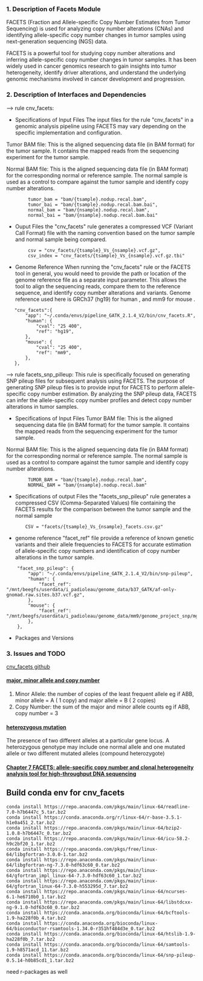 ### 1. Description of Facets Module

FACETS (Fraction and Allele-specific Copy Number Estimates from Tumor Sequencing) is used for analyzing copy number alterations (CNAs) and identifying allele-specific copy number changes in tumor samples using next-generation sequencing (NGS) data.

FACETS is a powerful tool for studying copy number alterations and inferring allele-specific copy number changes in tumor samples. It has been widely used in cancer genomics research to gain insights into tumor heterogeneity, identify driver alterations, and understand the underlying genomic mechanisms involved in cancer development and progression.

### 2. Description of Interfaces and Dependencies

--> rule cnv_facets:

- Specifications of Input Files
The input files for the rule "cnv_facets" in a genomic analysis pipeline using FACETS may vary depending on the specific implementation and configuration.

Tumor BAM file: This is the aligned sequencing data file (in BAM format) for the tumor sample. It contains the mapped reads from the sequencing experiment for the tumor sample.

Normal BAM file: This is the aligned sequencing data file (in BAM format) for the corresponding normal or reference sample. The normal sample is used as a control to compare against the tumor sample and identify copy number alterations.
```
        tumor_bam = "bam/{tsample}.nodup.recal.bam",
        tumor_bai = "bam/{tsample}.nodup.recal.bam.bai",
        normal_bam = "bam/{nsample}.nodup.recal.bam",
        normal_bai = "bam/{nsample}.nodup.recal.bam.bai"
```
- Ouput Files
the "cnv_facets" rule generates a compressed VCF (Variant Call Format) file with the naming convention based on the tumor sample and normal sample being compared.
```
        csv = "cnv_facets/{tsample}_Vs_{nsample}.vcf.gz",
        csv_index = "cnv_facets/{tsample}_Vs_{nsample}.vcf.gz.tbi"
 ```       
- Genome Reference
When running the "cnv_facets" rule or the FACETS tool in general, you would need to provide the path or location of the genome reference file as a separate input parameter. This allows the tool to align the sequencing reads, compare them to the reference sequence, and identify copy number alterations and variants.
Genome reference used here is GRCh37 (hg19) for human , and mm9 for mouse .
 ``` 
    "cnv_facets":{
        "app": "~/.conda/envs/pipeline_GATK_2.1.4_V2/bin/cnv_facets.R",
        "human": {
            "cval": "25 400",
            "ref": "hg19",
        }, 
        "mouse": {
            "cval": "25 400",
            "ref": "mm9",
        }, 
    },
``` 
--> rule facets_snp_pilleup:
This rule is specifically focused on generating SNP pileup files for subsequent analysis using FACETS.
The purpose of generating SNP pileup files is to provide input for FACETS to perform allele-specific copy number estimation. By analyzing the SNP pileup data, FACETS can infer the allele-specific copy number profiles and detect copy number alterations in tumor samples.

- Specifications of Input Files
Tumor BAM file: This is the aligned sequencing data file (in BAM format) for the tumor sample. It contains the mapped reads from the sequencing experiment for the tumor sample.

Normal BAM file: This is the aligned sequencing data file (in BAM format) for the corresponding normal or reference sample. The normal sample is used as a control to compare against the tumor sample and identify copy number alterations.
```
        TUMOR_BAM = "bam/{tsample}.nodup.recal.bam",
        NORMAL_BAM = "bam/{nsample}.nodup.recal.bam"
```

- Specifications of output Files
the "facets_snp_pileup" rule generates a compressed CSV (Comma-Separated Values) file containing the FACETS results for the comparison between the tumor sample and the normal sample
```
       CSV = "facets/{tsample}_Vs_{nsample}_facets.csv.gz"
```
- genome reference 
"facet_ref" file provide a reference of known genetic variants and their allele frequencies to FACETS for accurate estimation of allele-specific copy numbers and identification of copy number alterations in the tumor sample.
```
    "facet_snp_pileup": {
        "app": "~/.conda/envs/pipeline_GATK_2.1.4_V2/bin/snp-pileup",
        "human": {
            "facet_ref": "/mnt/beegfs/userdata/i_padioleau/genome_data/b37_GATK/af-only-gnomad.raw.sites.b37.vcf.gz",
        },
        "mouse": {
            "facet_ref": "/mnt/beegfs/userdata/i_padioleau/genome_data/mm9/genome_project_snp/mgp_V2_snp_indel_mm9.vcf.gz",
        },
    },
  ```
- Packages and Versions

### 3. Issues and TODO

[cnv_facets github](https://github.com/dariober/cnv_facets)

#### [major, minor allele and copy number](https://cancer.sanger.ac.uk/cosmic/help/cnv/overview)

1. Minor Allele: the number of copies of the least frequent allele eg if ABB, minor allele = A ( 1 copy) and major allele = B ( 2 copies)
2. Copy Number: the sum of the major and minor allele counts eg if ABB, copy number = 3

#### [heterozygous mutation](https://www.genome.gov/genetics-glossary/heterozygous)

The presence of two different alleles at a particular gene locus. A heterozygous genotype may include one normal allele and one mutated allele or two different mutated alleles (compound heterozygote)

#### [Chapter 7 FACETS: allele-specific copy number and clonal heterogeneity analysis tool for high-throughput DNA sequencing](https://link.springer.com/content/pdf/10.1007/978-1-0716-2293-3.pdf?pdf=button%20sticky)

## Build conda env for cnv_facets
```
conda install https://repo.anaconda.com/pkgs/main/linux-64/readline-7.0-h7b6447c_5.tar.bz2
conda install https://conda.anaconda.org/r/linux-64/r-base-3.5.1-h1e0a451_2.tar.bz2
conda install https://repo.anaconda.com/pkgs/main/linux-64/bzip2-1.0.8-h7b6447c_0.tar.bz2
conda install https://repo.anaconda.com/pkgs/main/linux-64/icu-58.2-h9c2bf20_1.tar.bz2
conda install https://repo.anaconda.com/pkgs/free/linux-64/libgfortran-3.0.0-1.tar.bz2
conda install https://repo.anaconda.com/pkgs/main/linux-64/libgfortran-ng-7.3.0-hdf63c60_0.tar.bz2
conda install https://repo.anaconda.com/pkgs/main/linux-64/gfortran_impl_linux-64-7.3.0-hdf63c60_1.tar.bz2
conda install https://repo.anaconda.com/pkgs/main/linux-64/gfortran_linux-64-7.3.0-h553295d_7.tar.bz2
conda install https://repo.anaconda.com/pkgs/main/linux-64/ncurses-6.1-he6710b0_1.tar.bz2
conda install https://repo.anaconda.com/pkgs/main/linux-64/libstdcxx-ng-9.1.0-hdf63c60_0.tar.bz2
conda install https://conda.anaconda.org/bioconda/linux-64/bcftools-1.9-ha228f0b_4.tar.bz2
conda install https://conda.anaconda.org/bioconda/linux-64/bioconductor-rsamtools-1.34.0-r351hf484d3e_0.tar.bz2
conda install https://conda.anaconda.org/bioconda/linux-64/htslib-1.9-ha228f0b_7.tar.bz2
conda install https://conda.anaconda.org/bioconda/linux-64/samtools-1.9-h8571acd_11.tar.bz2
conda install https://conda.anaconda.org/bioconda/linux-64/snp-pileup-0.5.14-h0b85cd1_1.tar.bz2
```
need r-packages as well
